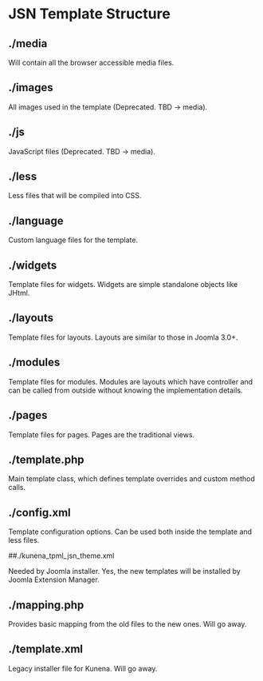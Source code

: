 # JSN Template Structure

## ./media

Will contain all the browser accessible media files.

## ./images

All images used in the template (Deprecated. TBD -> media).

## ./js

JavaScript files (Deprecated. TBD -> media).

## ./less

Less files that will be compiled into CSS.

## ./language

Custom language files for the template.

## ./widgets

Template files for widgets. Widgets are simple standalone objects like JHtml.

## ./layouts

Template files for layouts. Layouts are similar to those in Joomla 3.0+.

## ./modules

Template files for modules. Modules are layouts which have controller and can be called from outside without knowing
the implementation details.

## ./pages

Template files for pages. Pages are the traditional views.

## ./template.php

Main template class, which defines template overrides and custom method calls.

## ./config.xml

Template configuration options. Can be used both inside the template and less files.

##./kunena_tpml_jsn_theme.xml

Needed by Joomla installer. Yes, the new templates will be installed by Joomla Extension Manager.

## ./mapping.php

Provides basic mapping from the old files to the new ones. Will go away.

## ./template.xml

Legacy installer file for Kunena. Will go away.
